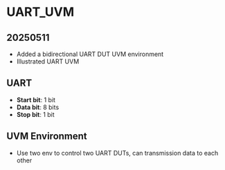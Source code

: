 # UART_UVM
## 20250511 
- Added a bidirectional UART DUT UVM environment
- Illustrated UART UVM

## UART
- **Start bit**: 1 bit
- **Data bit**: 8 bits
- **Stop bit**: 1 bit

## UVM Environment
- Use two env to control two UART DUTs, can transmission data to each other